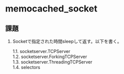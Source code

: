 # memocached_socket
## 課題

1. Socketで指定された時間sleepして返す。以下を書く。

    1.1. socketserver.TCPServer  
    1.2. socketserver.ForkingTCPServer  
    1.3. socketserver.ThreadingTCPServer  
    1.4. selectors  
